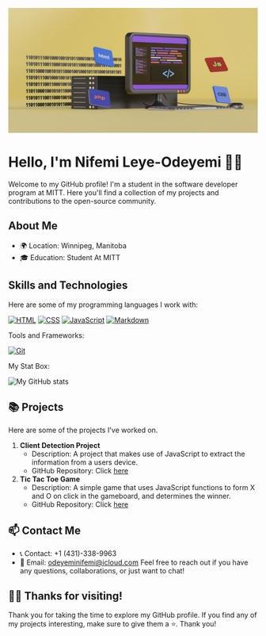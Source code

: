 ![Banner](profile-banner.jpg)

# Hello, I'm Nifemi Leye-Odeyemi 👋🏾

Welcome to my GitHub profile! I'm a student in the software developer program at MITT. Here you'll find a collection of my projects and contributions to the open-source community.

## About Me

- 🌍 Location: Winnipeg, Manitoba
- 🎓 Education: Student At MITT


## Skills and Technologies

Here are some of my programming languages I work with:

[![HTML](https://img.shields.io/badge/HTML-FF5733?style=for-the-badge&logo=html5&logoColor=white)](https://www.w3.org/TR/html52/)
[![CSS](https://img.shields.io/badge/CSS-1572B6?style=for-the-badge&logo=css3&logoColor=white)](https://www.w3.org/Style/CSS/Overview.en.html)
[![JavaScript](https://img.shields.io/badge/JavaScript-F7DF1E?style=for-the-badge&logo=javascript&logoColor=black)](https://developer.mozilla.org/en-US/docs/Web/JavaScript)
[![Markdown](https://img.shields.io/badge/Markdown-000000?style=for-the-badge&logo=markdown&logoColor=white)](https://commonmark.org/)

Tools and Frameworks:

[![Git](https://img.shields.io/badge/Git-F05032?style=for-the-badge&logo=git&logoColor=white)](https://git-scm.com/)

My Stat Box:

![My GitHub stats](https://github-readme-stats.vercel.app/api?username=nnifemi&show_icons=true&theme=radical&hide=prs,issues)

## 📚 Projects

Here are some of the projects I've worked on.

1. **Client Detection Project**
   - Description: A project that makes use of JavaScript to extract the information from a users device.
   - GitHub Repository: Click [here](https://github.com/nnifemi/client-detection)
2. **Tic Tac Toe Game**
   - Description: A simple game that uses JavaScript functions to form X and O on click in the gameboard, and determines the winner.
   - GitHub Repository: Click [here](https://github.com/nnifemi/tic-tac-toe)

## 📫 Contact Me

- 📞 Contact: +1 (431)-338-9963
- 📧 Email: odeyeminifemi@icloud.com
Feel free to reach out if you have any questions, collaborations, or just want to chat!

## 🙏🏾 Thanks for visiting!

Thank you for taking the time to explore my GitHub profile. If you find any of my projects interesting, make sure to give them a ⭐️. Thank you!
